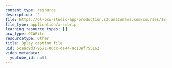 ```yaml
---
content_type: resource
description: ''
file: https://ol-ocw-studio-app-production.s3.amazonaws.com/courses/18-06sc-linear-algebra-fall-2011/5ceac9d3957106ccde449c10ef755162_mVeuZzJdd1w.srt
file_type: application/x-subrip
learning_resource_types: []
ocw_type: OCWFile
resourcetype: Other
title: 3play caption file
uid: 5ceac9d3-9571-06cc-de44-9c10ef755162
video_metadata:
  youtube_id: null
---
```

